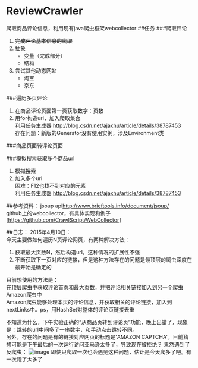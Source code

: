 # ReviewCrawler
爬取商品评论信息，利用现有java爬虫框架webcollector
##任务
###爬取评论
1. ~~完成评论基本信息的爬取~~
2. 抽象    
    * 变量（完成部分）    
    * 结构    
3. 尝试其他动态网站    
    * 淘宝    
    * 京东   

###遍历多页评论  
1. 在商品评论页面第一页获取数字：页数    
2. 用for构造url，加入爬取集合   
        利用任务生成器 http://blog.csdn.net/ajaxhu/article/details/38787453  
        存在问题：新版的Generator没有使用实例，涉及Environment类

###~~商品页面转评论页面~~    


###模拟搜索获取多个商品url    
1. ~~模拟搜索~~  
2. 加入多个url  
          困难：F12也找不到对应的元素  
          利用任务生成器 http://blog.csdn.net/ajaxhu/article/details/38787453

##参考资料：
jsoup api<http://www.brieftools.info/document/jsoup/>  
github上的webcollector，有具体实现和例子[https://github.com/CrawlScript/WebCollector]

##日志：
2015年4月10日：  
今天主要做如何遍历N页评论网页，有两种解决方法：
1. 获取最大页数N，然后构造url，这种情况的扩展性不强
2. 不断获取下一页对应的链接，但是这种方法存在的问题是最顶层的爬虫深度在最开始是确定的  

目前想使用的方法是：  
在顶层爬虫中获取评论首页和最大页数，并把评论相关链接加入到另一个爬虫Amazon爬虫中  
Amazon爬虫能够处理本页的评论信息，并获取相关的评论链接，加入到nextLinks中。ps，用HashSet对整体的评论页链接去重  

不知道为什么，下午实验正确的“从商品页转到评论页”功能，晚上出错了，现象是：跳转的url中间多了一串数字，和手动点击跳转不同。  
另外，存在的问题是有的链接对应网页的标题是'AMAZON CAPTCHA'。目前猜想可能是下午最后的一次运行访问亚马逊太多了，导致现在被拒绝？
果然遇到了反爬虫：
 ![image](https://github.com/FannyChung/ReviewCrawler/pictures/pic1.jpg)
即使只爬取一次也会遇见这种问题，估计是今天爬多了吧。有一次跑了太多了
